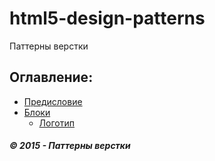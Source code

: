 # html5-design-patterns
Паттерны верстки

## Оглавление:

* [Предисловие](pages/preface.md)
* [Блоки](pages/blocks.md)
	* [Логотип](pages/logo.md)



##### &copy; 2015 - Паттерны верстки
